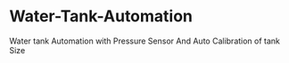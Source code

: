 # Water-Tank-Automation
Water tank Automation with Pressure Sensor And Auto Calibration of tank Size
